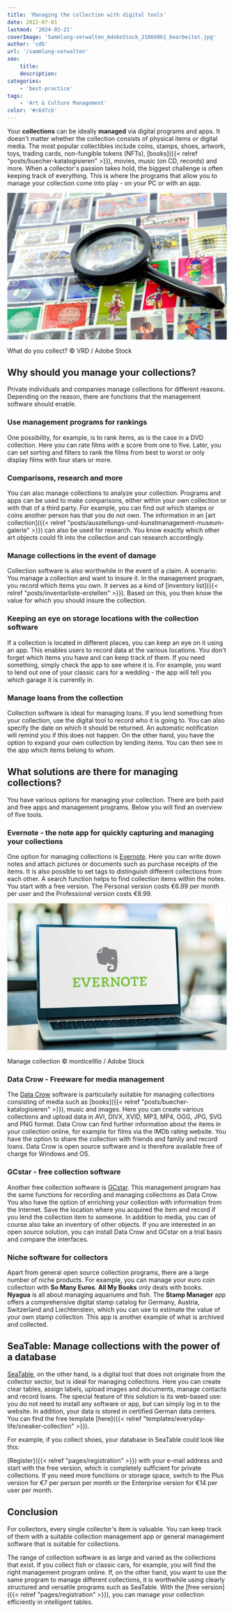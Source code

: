```yaml
---
title: 'Managing the collection with digital tools'
date: 2022-07-01
lastmod: '2024-03-21'
coverImage: 'Sammlung-verwalten_AdobeStock_21666861_bearbeitet.jpg'
author: 'cdb'
url: '/sammlung-verwalten'
seo:
    title:
    description:
categories:
    - 'best-practice'
tags:
    - 'Art & Culture Management'
color: '#c6d7cb'
---
```


Your **collections** can be ideally **managed** via digital programs and apps. It doesn't matter whether the collection consists of physical items or digital media. The most popular collectibles include coins, stamps, shoes, artwork, toys, trading cards, non-fungible tokens (NFTs), [books]({{< relref "posts/buecher-katalogisieren" >}}), movies, music (on CD, records) and more. When a collector's passion takes hold, the biggest challenge is often keeping track of everything. This is where the programs that allow you to manage your collection come into play - on your PC or with an app.

![Manage collection of all stamps via a digital tool.](Sammlung-verwalten_AdobeStock_21666861_bearbeitet.jpg)

What do you collect? © VRD / Adobe Stock

## Why should you manage your collections?

Private individuals and companies manage collections for different reasons. Depending on the reason, there are functions that the management software should enable.

### Use management programs for rankings

One possibility, for example, is to rank items, as is the case in a DVD collection. Here you can rate films with a score from one to five. Later, you can set sorting and filters to rank the films from best to worst or only display films with four stars or more.

### Comparisons, research and more

You can also manage collections to analyze your collection. Programs and apps can be used to make comparisons, either within your own collection or with that of a third party. For example, you can find out which stamps or coins another person has that you do not own. The information in an [art collection]({{< relref "posts/ausstellungs-und-kunstmanagement-museum-galerie" >}}) can also be used for research. You know exactly which other art objects could fit into the collection and can research accordingly.

### Manage collections in the event of damage

Collection software is also worthwhile in the event of a claim. A scenario: You manage a collection and want to insure it. In the management program, you record which items you own. It serves as a kind of [inventory list]({{< relref "posts/inventarliste-erstellen" >}}). Based on this, you then know the value for which you should insure the collection.

### Keeping an eye on storage locations with the collection software

If a collection is located in different places, you can keep an eye on it using an app. This enables users to record data at the various locations. You don't forget which items you have and can keep track of them. If you need something, simply check the app to see where it is. For example, you want to lend out one of your classic cars for a wedding - the app will tell you which garage it is currently in.

### Manage loans from the collection

Collection software is ideal for managing loans. If you lend something from your collection, use the digital tool to record who it is going to. You can also specify the date on which it should be returned. An automatic notification will remind you if this does not happen. On the other hand, you have the option to expand your own collection by lending items. You can then see in the app which items belong to whom.

## What solutions are there for managing collections?

You have various options for managing your collection. There are both paid and free apps and management programs. Below you will find an overview of five tools.

### Evernote - the note app for quickly capturing and managing your collections

One option for managing collections is [Evernote](https://evernote.com/intl/de). Here you can write down notes and attach pictures or documents such as purchase receipts of the items. It is also possible to set tags to distinguish different collections from each other. A search function helps to find collection items within the notes. You start with a free version. The Personal version costs €6.99 per month per user and the Professional version costs €8.99.

![Someone looks at the Evernote tool to manage their collection.](Sammlung-verwalten_AdobeStock_391017788_bearbeitet-711x474.jpg)

Manage collection © monticellllo / Adobe Stock

### Data Crow - Freeware for media management

The [Data Crow](https://www.datacrow.net/) software is particularly suitable for managing collections consisting of media such as [books]({{< relref "posts/buecher-katalogisieren" >}}), music and images. Here you can create various collections and upload data in AVI, DIVX, XVID, MP3, MP4, OGG, JPG, SVG and PNG format. Data Crow can find further information about the items in your collection online, for example for films via the IMDb rating website. You have the option to share the collection with friends and family and record loans. Data Crow is open source software and is therefore available free of charge for Windows and OS.

### GCstar - free collection software

Another free collection software is [GCstar](http://www.gcstar.org/). This management program has the same functions for recording and managing collections as Data Crow. You also have the option of enriching your collection with information from the Internet. Save the location where you acquired the item and record if you lend the collection item to someone. In addition to media, you can of course also take an inventory of other objects. If you are interested in an open source solution, you can install Data Crow and GCstar on a trial basis and compare the interfaces.

### Niche software for collectors

Apart from general open source collection programs, there are a large number of niche products. For example, you can manage your euro coin collection with **So Many Euros**. **All My Books** only deals with books. **Nyagua** is all about managing aquariums and fish. The **Stamp Manager** app offers a comprehensive digital stamp catalog for Germany, Austria, Switzerland and Liechtenstein, which you can use to estimate the value of your own stamp collection. This app is another example of what is archived and collected.

## SeaTable: Manage collections with the power of a database

[SeaTable](https://de.wikipedia.org/wiki/SeaTable), on the other hand, is a digital tool that does not originate from the collector sector, but is ideal for managing collections. Here you can create clear tables, assign labels, upload images and documents, manage contacts and record loans. The special feature of this solution is its web-based use: you do not need to install any software or app, but can simply log in to the website. In addition, your data is stored in certified German data centers. You can find the free template [here]({{< relref "templates/everyday-life/sneaker-collection" >}}).

For example, if you collect shoes, your database in SeaTable could look like this:

[Register]({{< relref "pages/registration" >}}) with your e-mail address and start with the free version, which is completely sufficient for private collections. If you need more functions or storage space, switch to the Plus version for €7 per person per month or the Enterprise version for €14 per user per month.

## Conclusion

For collectors, every single collector's item is valuable. You can keep track of them with a suitable collection management app or general management software that is suitable for collections.

The range of collection software is as large and varied as the collections that exist. If you collect fish or classic cars, for example, you will find the right management program online. If, on the other hand, you want to use the same program to manage different collections, it is worthwhile using clearly structured and versatile programs such as SeaTable. With the [free version]({{< relref "pages/registration" >}}), you can manage your collection efficiently in intelligent tables.
